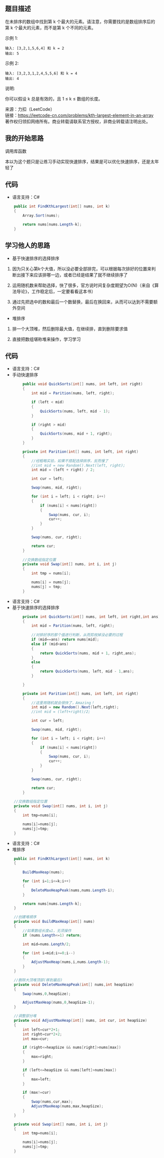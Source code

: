 ## 题目描述

在未排序的数组中找到第 k 个最大的元素。请注意，你需要找的是数组排序后的第 k 个最大的元素，而不是第 k 个不同的元素。

示例 1:
```
输入: [3,2,1,5,6,4] 和 k = 2
输出: 5
```
示例 2:
```
输入: [3,2,3,1,2,4,5,5,6] 和 k = 4
输出: 4
```
说明:

你可以假设 k 总是有效的，且 1 ≤ k ≤ 数组的长度。

来源：力扣（LeetCode）  
链接：https://leetcode-cn.com/problems/kth-largest-element-in-an-array  
著作权归领扣网络所有。商业转载请联系官方授权，非商业转载请注明出处。

## 我的开始思路

调用库函数

本以为这个题只是让练习手动实现快速排序，结果是可以优化快速排序，还是太年轻了

## 代码

- 语言支持：C#

```C#
    public int FindKthLargest(int[] nums, int k) 
    {
        Array.Sort(nums);

        return nums[nums.Length-k];
    }
```

## 学习他人的思路

- 基于快速排序的选择排序

1. 因为只关心第k个大值，所以没必要全部排完，可以根据每次排好的位置来判断出接下来应该排哪一边，或者已经是结果了就不继续排序了

1. 运用随机数来帮助选择，快了很多，官方说时间复杂度期望为O(N)（来自《算法导论》，工作稳定后，一定要看看这本书）

1. 通过先把选中的数和最后一个数替换，最后在换回来，从而可以达到不需要额外空间

- 堆排序

1. 排一个大顶堆，然后删除最大值，在继续排，直到删除要求值

1. 直接把数组堪称堆来操作，学习学习

## 代码

- 语言支持：C#
- 手动快速排序

```C#
        public void QuickSorts(int[] nums, int left, int right)
        {
            int mid = Parition(nums, left, right);

            if (left < mid)
            {
                QuickSorts(nums, left, mid - 1);
            }

            if (right > mid)
            {
                QuickSorts(nums, mid + 1, right);
            }
        }

        private int Parition(int[] nums, int left, int right)
        {
            //经粗略实验，如果不搭配选择排序，反而慢了
            //int mid = new Random().Next(left, right);
            int mid = (left + right) / 2;

            int cur = left;

            Swap(nums, mid, right);

            for (int i = left; i < right; i++)
            {
                if (nums[i] < nums[right])
                {
                    Swap(nums, cur, i);
                    cur++;
                }
            }

            Swap(nums, cur, right);

            return cur;
        }
        
        //交换数组指定位置
        private void Swap(int[] nums, int i, int j)
        {
            int tmp = nums[i];

            nums[i] = nums[j];
            nums[j] = tmp;
        }
```

- 语言支持：C#
- 基于快速排序的选择排序

```C#
        private int QuickSorts(int[] nums, int left, int right,int ans)
        {
            int mid = Parition(nums, left, right);
            
            //对排好序的那个值进行判断，从而剪枝掉没必要的过程
            if (mid==ans) return nums[mid];
            else if (mid<ans)
            {
                return QuickSorts(nums, mid + 1, right,ans);
            }
            else
            {
                return QuickSorts(nums, left, mid - 1,ans);
            }

        }

        private int Parition(int[] nums, int left, int right)
        {
            //这里用随机就会很快了，Amazing！
            int mid = new Random().Next(left,right);
            //int mid = (left+right)/2;

            int cur = left;

            Swap(nums, mid, right);

            for (int i = left; i < right; i++)
            {
                if (nums[i] < nums[right])
                {
                    Swap(nums, cur, i);
                    cur++;
                }
            }

            Swap(nums, cur, right);

            return cur;
        }
  
    //交换数组指定位置
    private void Swap(int[] nums, int i, int j)
    {
        int tmp=nums[i];

        nums[i]=nums[j];
        nums[j]=tmp;
    }

```

- 语言支持：C#
- 堆排序

```C#
    public int FindKthLargest(int[] nums, int k) 
    {
        
        BuildMaxHeap(nums);

        for (int i=1;i<=k;i++)
        {
            DeleteMaxHeapPeak(nums,nums.Length-i);
        }

        return nums[nums.Length-k];
    }

    //创建堆顺序
    private void BuildMaxHeap(int[] nums)
    {
        //如果数组长度≤1，无须操作
        if (nums.Length<=1) return;

        int mid=nums.Length/2;

        for (int i=mid;i>=0;i--)
        {
            AdjustMaxHeap(nums,i,nums.Length-1);
        }
    }

    //删除大顶堆顶部(移到最后)
    private void DeleteMaxHeapPeak(int[] nums,int heapSize)
    {
        Swap(nums,0,heapSize);

        AdjustMaxHeap(nums,0,heapSize-1);
    }

    //调整部分堆
    private void AdjustMaxHeap(int[] nums, int cur, int heapSize)
    {
        int left=cur*2+1;
        int right=cur*2+2;
        int max=cur;

        if (right<=heapSize && nums[right]>nums[max])
        {
            max=right;
        }

        if (left<=heapSize && nums[left]>nums[max])
        {
            max=left;
        }

        if (max!=cur)
        {
            Swap(nums,cur,max);
            AdjustMaxHeap(nums,max,heapSize);
        }
    }

    private void Swap(int[] nums, int i, int j)
    {
        int tmp=nums[i];

        nums[i]=nums[j];
        nums[j]=tmp;
    }
```
